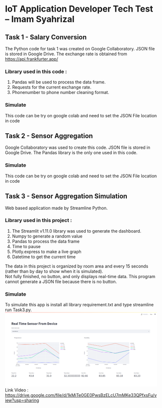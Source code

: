 # IoT Application Developer Tech Test – Imam Syahrizal

## Task 1 - Salary Conversion
The Python code for task 1 was created on Google Collaboratory. JSON file is stored in Google Drive. The exchange rate is obtained from https://api.frankfurter.app/  

### Library used in this code : 
1. Pandas will be used to process the data frame. 
2. Requests for the current exchange rate. 
3. Phonenumber to phone number cleaning format.  

### Simulate
This code can be try on google colab and need to set the JSON File location in code


## Task 2 - Sensor Aggregation
Google Collaboratory was used to create this code. JSON file is stored in Google Drive. The Pandas library is the only one used in this code.  
### Simulate
This code can be try on google colab and need to set the JSON File location in code


## Task 3 - Sensor Aggregation Simulation
Web based application made by Streamline Python.  

### Library used in this project : 
1. The Streamlit v1.11.0 library was used to generate the dashboard.
2. Numpy to generate a random value
3. Pandas to process the data frame
4. Time to pause
5. Plotly.express to make a live graph
6. Datetime to get the current time  

The data in this project is organized by room area and every 15 seconds (rather than by day to show when it is simulated).  
Not fully finished, no button, and only displays real-time data. This program cannot generate a JSON file because there is no button. 
### Simulate
To simulate this app is install all library requirement.txt and type streamline run Task3.py.  
[![Watch the video](Task3.png)]([https://youtu.be/T-D1KVIuvjA](https://drive.google.com/file/d/1kMiTe0GE0PwsBzELcU7mMKe33QPfxsFu/view?usp=sharing))
Link Video : https://drive.google.com/file/d/1kMiTe0GE0PwsBzELcU7mMKe33QPfxsFu/view?usp=sharing 
